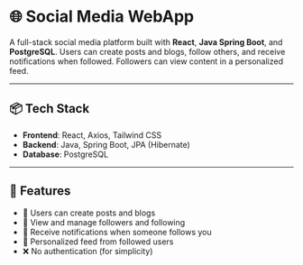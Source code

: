 # 🌐 Social Media WebApp

A full-stack social media platform built with **React**, **Java Spring Boot**, and **PostgreSQL**. Users can create posts and blogs, follow others, and receive notifications when followed. Followers can view content in a personalized feed.

---

## 📦 Tech Stack

- **Frontend**: React, Axios, Tailwind CSS
- **Backend**: Java, Spring Boot, JPA (Hibernate)
- **Database**: PostgreSQL

---

## 🚀 Features

- 📝 Users can create posts and blogs
- 👥 View and manage followers and following
- 🔔 Receive notifications when someone follows you
- 📰 Personalized feed from followed users
- ❌ No authentication (for simplicity)

